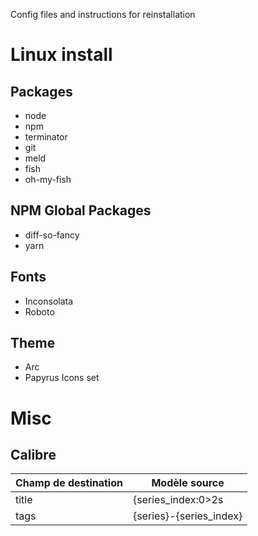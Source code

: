 Config files and instructions for reinstallation

# Linux install
## Packages
* node
* npm
* terminator
* git
* meld
* fish
* oh-my-fish

## NPM Global Packages
* diff-so-fancy
* yarn

## Fonts
* Inconsolata
* Roboto

## Theme
* Arc
* Papyrus Icons set

# Misc
## Calibre
| Champ de destination | Modèle source |
| --- | --- |
| title | {series_index:0>2s|T.\| ◊ }{title} |
| tags  | {series}-{series_index}           |
